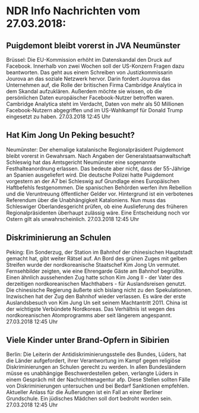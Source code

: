 # NDR Info Nachrichten vom 27.03.2018:


## Puigdemont bleibt vorerst in JVA Neumünster
Brüssel: Die EU-Kommission erhöht im Datenskandal den Druck auf Facebook. Innerhalb von zwei Wochen soll der US-Konzern Fragen dazu beantworten. Das geht aus einem Schreiben von Justizkommissarin Jourova an das soziale Netzwerk hervor. Darin fordert Jourova das Unternehmen auf, die Rolle der britischen Firma Cambridge Analytica in dem Skandal aufzuklären. Außerdem möchte sie wissen, ob die persönlichen Daten europäischer Facebook-Nutzer betroffen waren. Cambridge Analytica steht im Verdacht, Daten von mehr als 50 Millionen Facebook-Nutzern abgegriffen und im US-Wahlkampf für Donald Trump eingesetzt zu haben. 27.03.2018 12:45 Uhr 

## Hat Kim Jong Un Peking besucht?
Neumünster: Der ehemalige katalanische Regionalpräsident Puigdemont bleibt vorerst in Gewahrsam. Nach Angaben der Generalstaatsanwaltschaft Schleswig hat das Amtsgericht Neumünster eine sogenannte Festhalteanordnung erlassen. Das bedeute aber nicht, dass der 55-Jährige an Spanien ausgeliefert wird. Die deutsche Polizei hatte Puigdemont vorgestern an der A7 bei Schleswig auf Grundlage eines Europäischen Haftbefehls festgenommen. Die spanischen Behörden werfen ihm Rebellion und die Veruntreuung öffentlicher Gelder vor. Hintergrund ist ein verbotenes Referendum über die Unabhängigkeit Kataloniens. Nun muss das Schleswiger Oberlandesgericht prüfen, ob eine Auslieferung des früheren Regionalpräsidenten überhaupt zulässig wäre. Eine Entscheidung noch vor Ostern gilt als unwahrscheinlich. 27.03.2018 12:45 Uhr 

## Diskriminierung an Schulen
Peking: Ein Sonderzug, der Station im Bahnhof der chinesischen Hauptstadt gemacht hat, gibt weiter Rätsel auf. An Bord des grünen Zuges mit gelben Streifen wurde der nordkoreanische Staatschef Kim Jong Un vermutet. Fernsehbilder zeigten, wie eine Ehrengarde Gäste am Bahnhof begrüßte. Einen ähnlich aussehenden Zug hatte schon Kim Jong Il - der Vater des derzeitigen nordkoreanischen Machthabers - für Auslandsreisen genutzt. Die chinesische Regierung äußerte sich bislang nicht zu den Spekulationen. Inzwischen hat der Zug den Bahnhof wieder verlassen. Es wäre der erste Auslandsbesuch von Kim Jung Un seit seinem Machtantritt 2011. China ist der wichtigste Verbündete Nordkoreas. Das Verhältnis ist wegen des nordkoreanischen Atomprogramms aber seit längerem angespannt. 27.03.2018 12:45 Uhr 

## Viele Kinder unter Brand-Opfern in Sibirien
Berlin:	Die Leiterin der Antidiskriminierungsstelle des Bundes, Lüders, hat die Länder aufgefordert, ihrer Verantwortung im Kampf gegen religiöse Diskriminierungen an Schulen gerecht zu werden. In allen Bundesländern müsse es unabhängige Beschwerdestellen geben, verlangte Lüders in einem Gespräch mit der Nachrichtenagentur afp. Diese Stellen sollten Fälle von Diskriminierungen untersuchen und bei Bedarf Sanktionen empfehlen. Aktueller Anlass für die Äußerungen ist ein Fall an einer Berliner Grundschule. Ein jüdisches Mädchen soll dort bedroht worden sein. 27.03.2018 12:45 Uhr 
